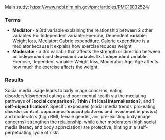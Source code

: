 Main study: https://www.ncbi.nlm.nih.gov/pmc/articles/PMC10032524/

### Terms
- **Mediator** - a 3rd variable explaining the relationship between 2 other variables.
Ex: Independent variable: Exercise, Dependent variable: Weight loss, Mediator: Caloric expenditure. Caloric expenditure is a mediator because it explains how exercise reduces weight
- **Moderator** - a 3rd variable that affects the strength or direction between an independent and dependent variable. 
Ex: Independent variable: Exericse, Dependent variable: Weight loss, Moderator: Age. Age affects how much the exercise affects the weight.

### Results
Social media usage leads to body image concerns, eating disorders/disordered eating and poor mental health via the mediating pathways of **?social comparison?**, **?thin / fit ideal internalisation?**, and **?self-objectification?**. Specific exposures (social media trends, pro-eating disorder content, appearance focused platforms and investment in photos) and moderators (high BMI, female gender, and pre-existing body image concerns) strengthen the relationship, while other moderators (high social media literacy and body appreciation) are protective, hinting at a ‘self-perpetuating cycle of risk’.